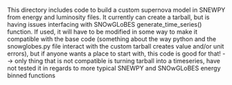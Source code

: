This directory includes code to build a custom supernova model in SNEWPY from energy and luminosity files. It currently can create a tarball, but is having issues interfacing 
with SNOwGLoBES generate_time_series() function. If used, it will have to be modified in some way to make it compatible with the base code (something about the way
python and the snowglobes.py file interact with the custom tarball creates value and/or unit errors), but if anyone wants a place to start with, this code is good for that! 
--> only thing that is not compatible is turning tarball into a timeseries, have not tested it in regards to more typical SNEWPY and SNOwGLoBES energy binned functions
